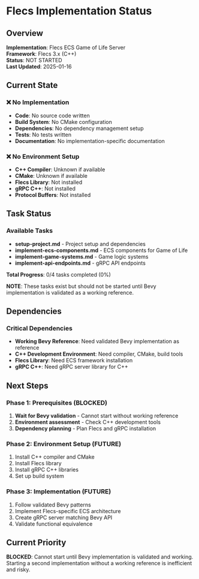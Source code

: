 # Flecs Implementation Status

## Overview
**Implementation**: Flecs ECS Game of Life Server  
**Framework**: Flecs 3.x (C++)  
**Status**: NOT STARTED  
**Last Updated**: 2025-01-16

## Current State

### ❌ No Implementation
- **Code**: No source code written
- **Build System**: No CMake configuration
- **Dependencies**: No dependency management setup
- **Tests**: No tests written
- **Documentation**: No implementation-specific documentation

### ❌ No Environment Setup
- **C++ Compiler**: Unknown if available
- **CMake**: Unknown if available
- **Flecs Library**: Not installed
- **gRPC C++**: Not installed
- **Protocol Buffers**: Not installed

## Task Status

### Available Tasks
- **setup-project.md** - Project setup and dependencies
- **implement-ecs-components.md** - ECS components for Game of Life
- **implement-game-systems.md** - Game logic systems
- **implement-api-endpoints.md** - gRPC API endpoints

**Total Progress**: 0/4 tasks completed (0%)

**NOTE**: These tasks exist but should not be started until Bevy implementation is validated as a working reference.

## Dependencies

### Critical Dependencies
- **Working Bevy Reference**: Need validated Bevy implementation as reference
- **C++ Development Environment**: Need compiler, CMake, build tools
- **Flecs Library**: Need ECS framework installation
- **gRPC C++**: Need gRPC server library for C++

## Next Steps

### Phase 1: Prerequisites (BLOCKED)
1. **Wait for Bevy validation** - Cannot start without working reference
2. **Environment assessment** - Check C++ development tools
3. **Dependency planning** - Plan Flecs and gRPC installation

### Phase 2: Environment Setup (FUTURE)
1. Install C++ compiler and CMake
2. Install Flecs library
3. Install gRPC C++ libraries
4. Set up build system

### Phase 3: Implementation (FUTURE)
1. Follow validated Bevy patterns
2. Implement Flecs-specific ECS architecture
3. Create gRPC server matching Bevy API
4. Validate functional equivalence

## Current Priority

**BLOCKED**: Cannot start until Bevy implementation is validated and working. Starting a second implementation without a working reference is inefficient and risky.